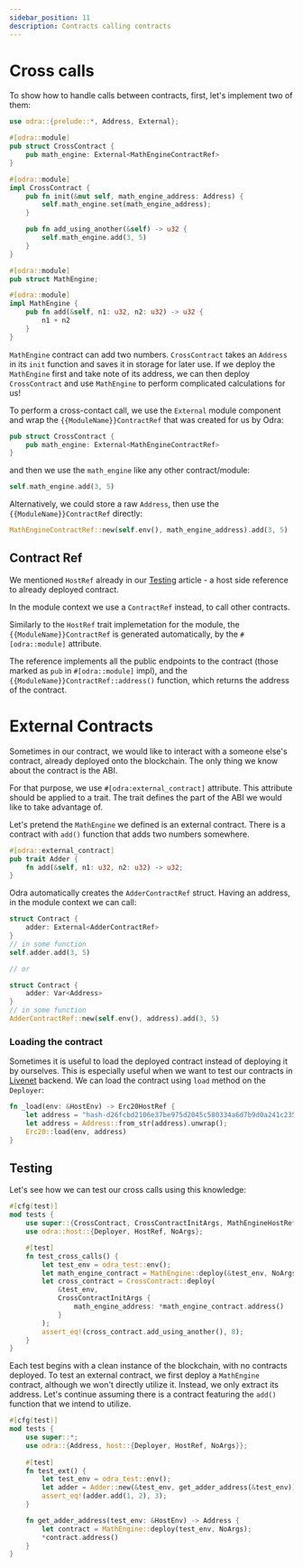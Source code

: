 ```yaml
---
sidebar_position: 11
description: Contracts calling contracts
---
```


# Cross calls

To show how to handle calls between contracts, first, let's implement two of them:

```rust title="examples/src/features/cross_calls.rs"
use odra::{prelude::*, Address, External};

#[odra::module]
pub struct CrossContract {
    pub math_engine: External<MathEngineContractRef>
}

#[odra::module]
impl CrossContract {
    pub fn init(&mut self, math_engine_address: Address) {
        self.math_engine.set(math_engine_address);
    }

    pub fn add_using_another(&self) -> u32 {
        self.math_engine.add(3, 5)
    }
}

#[odra::module]
pub struct MathEngine;

#[odra::module]
impl MathEngine {
    pub fn add(&self, n1: u32, n2: u32) -> u32 {
        n1 + n2
    }
}
```
`MathEngine` contract can add two numbers. `CrossContract` takes an `Address` in its `init` function and saves it in
storage for later use. If we deploy the `MathEngine` first and take note of its address, we can then deploy
`CrossContract` and use `MathEngine` to perform complicated calculations for us!

To perform a cross-contact call, we use the `External` module component and wrap the `{{ModuleName}}ContractRef` 
that was created for us by Odra:

```rust title="examples/src/features/cross_calls.rs"
pub struct CrossContract {
    pub math_engine: External<MathEngineContractRef>
}
```

and then we use the `math_engine` like any other contract/module:

```rust title="examples/src/features/cross_calls.rs"
self.math_engine.add(3, 5)
```

Alternatively, we could store a raw `Address`, then use the `{{ModuleName}}ContractRef` directly:

```rust title="examples/src/features/cross_calls.rs"
MathEngineContractRef::new(self.env(), math_engine_address).add(3, 5)
```

## Contract Ref
We mentioned `HostRef` already in our [Testing](07-testing.md) article - a host side reference to already deployed contract.

In the module context we use a `ContractRef` instead, to call other contracts.

Similarly to the `HostRef` trait implemetation for the module, the `{{ModuleName}}ContractRef` is generated automatically, 
by the `#[odra::module]` attribute.

The reference implements all the public endpoints to the contract (those marked as `pub` in `#[odra::module]`
impl), and the `{{ModuleName}}ContractRef::address()` function, which returns the address of the contract.

# External Contracts
Sometimes in our contract, we would like to interact with a someone else's contract, already deployed onto the blockchain. The only thing we know about the contract is the ABI.

For that purpose, we use `#[odra:external_contract]` attribute. This attribute should be applied to a trait. The trait defines the part of the ABI we would like to take advantage of.

Let's pretend the `MathEngine` we defined is an external contract. There is a contract with `add()` function that adds two numbers somewhere.

```rust
#[odra::external_contract]
pub trait Adder {
    fn add(&self, n1: u32, n2: u32) -> u32;
}
```

Odra automatically creates the `AdderContractRef` struct. Having an address, in the module context we can call:

```rust
struct Contract {
    adder: External<AdderContractRef>
}
// in some function
self.adder.add(3, 5)

// or

struct Contract {
    adder: Var<Address>
}
// in some function
AdderContractRef::new(self.env(), address).add(3, 5)
```

### Loading the contract
Sometimes it is useful to load the deployed contract instead of deploying it by ourselves. This is especially useful when we want to test
our contracts in [Livenet](../backends/04-livenet.md) backend. We can load the contract using `load` method on the `Deployer`:

```rust title="examples/bin/erc20_on_livenet.rs"
fn _load(env: &HostEnv) -> Erc20HostRef {
    let address = "hash-d26fcbd2106e37be975d2045c580334a6d7b9d0a241c2358a4db970dfd516945";
    let address = Address::from_str(address).unwrap();
    Erc20::load(env, address)
}
```

## Testing
Let's see how we can test our cross calls using this knowledge:

```rust title="examples/src/features/cross_calls.rs"
#[cfg(test)]
mod tests {
    use super::{CrossContract, CrossContractInitArgs, MathEngineHostRef};
    use odra::host::{Deployer, HostRef, NoArgs};

    #[test]
    fn test_cross_calls() {
        let test_env = odra_test::env();
        let math_engine_contract = MathEngine::deploy(&test_env, NoArgs);
        let cross_contract = CrossContract::deploy(
            &test_env,
            CrossContractInitArgs {
                math_engine_address: *math_engine_contract.address()
            }
        );
        assert_eq!(cross_contract.add_using_another(), 8);
    }
}
```

Each test begins with a clean instance of the blockchain, with no contracts deployed.
To test an external contract, we first deploy a `MathEngine` contract, although we won't directly utilize it.
Instead, we only extract its address.
Let's continue assuming there is a contract featuring the `add()` function that we intend to utilize.

```rust
#[cfg(test)]
mod tests {
    use super::*;
    use odra::{Address, host::{Deployer, HostRef, NoArgs}};
    
    #[test]
    fn test_ext() {
        let test_env = odra_test::env();
        let adder = Adder::new(&test_env, get_adder_address(&test_env)).add(3, 5)
        assert_eq!(adder.add(1, 2), 3);
    }

    fn get_adder_address(test_env: &HostEnv) -> Address {
        let contract = MathEngine::deploy(test_env, NoArgs);
        *contract.address()
    }
}
```
